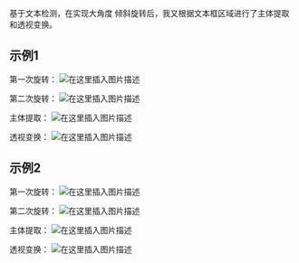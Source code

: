 ﻿基于文本检测，在实现大角度 倾斜旋转后，我又根据文本框区域进行了主体提取和透视变换。
## 示例1
第一次旋转：
![在这里插入图片描述](https://img-blog.csdnimg.cn/20201028220006414.jpg?x-oss-process=image/watermark,type_ZmFuZ3poZW5naGVpdGk,shadow_10,text_aHR0cHM6Ly9ibG9nLmNzZG4ubmV0L3NkbHlweXpx,size_16,color_FFFFFF,t_70#pic_center)

第二次旋转：
![在这里插入图片描述](https://img-blog.csdnimg.cn/20201028220017771.jpg?x-oss-process=image/watermark,type_ZmFuZ3poZW5naGVpdGk,shadow_10,text_aHR0cHM6Ly9ibG9nLmNzZG4ubmV0L3NkbHlweXpx,size_16,color_FFFFFF,t_70#pic_center)

主体提取：
![在这里插入图片描述](https://img-blog.csdnimg.cn/20201028220030579.jpg?x-oss-process=image/watermark,type_ZmFuZ3poZW5naGVpdGk,shadow_10,text_aHR0cHM6Ly9ibG9nLmNzZG4ubmV0L3NkbHlweXpx,size_16,color_FFFFFF,t_70#pic_center)

透视变换：
![在这里插入图片描述](https://img-blog.csdnimg.cn/20201028221019767.jpg?x-oss-process=image/watermark,type_ZmFuZ3poZW5naGVpdGk,shadow_10,text_aHR0cHM6Ly9ibG9nLmNzZG4ubmV0L3NkbHlweXpx,size_16,color_FFFFFF,t_70#pic_center)







## 示例2
第一次旋转：
![在这里插入图片描述](https://img-blog.csdnimg.cn/20201028220101340.jpg?x-oss-process=image/watermark,type_ZmFuZ3poZW5naGVpdGk,shadow_10,text_aHR0cHM6Ly9ibG9nLmNzZG4ubmV0L3NkbHlweXpx,size_16,color_FFFFFF,t_70#pic_center)

第二次旋转：
![在这里插入图片描述](https://img-blog.csdnimg.cn/20201028220113528.jpg?x-oss-process=image/watermark,type_ZmFuZ3poZW5naGVpdGk,shadow_10,text_aHR0cHM6Ly9ibG9nLmNzZG4ubmV0L3NkbHlweXpx,size_16,color_FFFFFF,t_70#pic_center)

主体提取：
![在这里插入图片描述](https://img-blog.csdnimg.cn/20201028220126400.jpg?x-oss-process=image/watermark,type_ZmFuZ3poZW5naGVpdGk,shadow_10,text_aHR0cHM6Ly9ibG9nLmNzZG4ubmV0L3NkbHlweXpx,size_16,color_FFFFFF,t_70#pic_center)

透视变换：
![在这里插入图片描述](https://img-blog.csdnimg.cn/20201028221052480.jpg?x-oss-process=image/watermark,type_ZmFuZ3poZW5naGVpdGk,shadow_10,text_aHR0cHM6Ly9ibG9nLmNzZG4ubmV0L3NkbHlweXpx,size_16,color_FFFFFF,t_70#pic_center)



